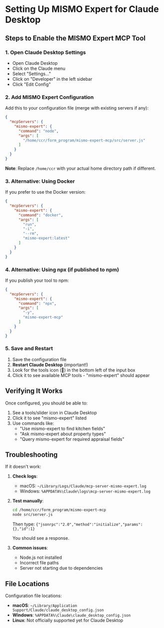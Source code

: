 # Setting Up MISMO Expert for Claude Desktop

## Steps to Enable the MISMO Expert MCP Tool

### 1. Open Claude Desktop Settings
- Open Claude Desktop
- Click on the Claude menu
- Select "Settings..."
- Click on "Developer" in the left sidebar
- Click "Edit Config"

### 2. Add MISMO Expert Configuration

Add this to your configuration file (merge with existing servers if any):

```json
{
  "mcpServers": {
    "mismo-expert": {
      "command": "node",
      "args": [
        "/home/ccr/form_program/mismo-expert-mcp/src/server.js"
      ]
    }
  }
}
```

**Note**: Replace `/home/ccr` with your actual home directory path if different.

### 3. Alternative: Using Docker

If you prefer to use the Docker version:

```json
{
  "mcpServers": {
    "mismo-expert": {
      "command": "docker",
      "args": [
        "run",
        "-i",
        "--rm",
        "mismo-expert:latest"
      ]
    }
  }
}
```

### 4. Alternative: Using npx (if published to npm)

If you publish your tool to npm:

```json
{
  "mcpServers": {
    "mismo-expert": {
      "command": "npx",
      "args": [
        "-y",
        "mismo-expert-mcp"
      ]
    }
  }
}
```

### 5. Save and Restart
1. Save the configuration file
2. **Restart Claude Desktop** (important!)
3. Look for the tools icon (🔧) in the bottom left of the input box
4. Click it to see available MCP tools - "mismo-expert" should appear

## Verifying It Works

Once configured, you should be able to:
1. See a tools/slider icon in Claude Desktop
2. Click it to see "mismo-expert" listed
3. Use commands like:
   - "Use mismo-expert to find kitchen fields"
   - "Ask mismo-expert about property types"
   - "Query mismo-expert for required appraisal fields"

## Troubleshooting

If it doesn't work:

1. **Check logs**:
   - macOS: `~/Library/Logs/Claude/mcp-server-mismo-expert.log`
   - Windows: `%APPDATA%\Claude\logs\mcp-server-mismo-expert.log`

2. **Test manually**:
   ```bash
   cd /home/ccr/form_program/mismo-expert-mcp
   node src/server.js
   ```
   Then type: `{"jsonrpc":"2.0","method":"initialize","params":{},"id":1}`
   
   You should see a response.

3. **Common issues**:
   - Node.js not installed
   - Incorrect file paths
   - Server not starting due to dependencies

## File Locations

Configuration file locations:
- **macOS**: `~/Library/Application Support/Claude/claude_desktop_config.json`
- **Windows**: `%APPDATA%\Claude\claude_desktop_config.json`
- **Linux**: Not officially supported yet for Claude Desktop